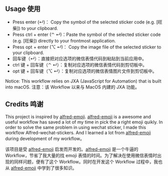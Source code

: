 ## Usage 使用

- Press enter (↵)： Copy the symbol of the selected sticker code (e.g. [旺柴]) to your clipboard.
- Press ctrl + enter (⌃ ↵)：Paste the symbol of the selected sticker code (e.g. [旺柴]) directly to your frontmost application.
- Press opt + enter (⌥ ↵)： Copy the image file of the selected sticker to your clipboard.
- 回车键（↵）：直接把对应选项的微信表情代码到粘贴到当前应用中。
- ctrl 键 + 回车键（⌃ ↵）：复制对应选项的微信表情代码到剪切板中。
- opt 键 + 回车键（⌥ ↵）：复制对应选项的微信表情图片文件到剪切板中。

Notice: This workflow relies on JXA (JavaScript for Automation) that is built into macOS.
注意：该 Workflow 以来与 MacOS 内建的 JXA 功能。

## Credits 鸣谢

This project is inspired by [alfred-emoji](https://github.com/jsumners/alfred-emoji). [alfred-emoji](https://github.com/jsumners/alfred-emoji) is a awesome and useful workflow has saved a lot of my time in pick the a right emoji quikly. In order to solve the same problem in using wechat sticker, I made this workflow Alfred-wechat-stickers. And I learned a lot from [alfred-emoji](https://github.com/jsumners/alfred-emoji) during development of my workflow。

该项目是受 [alfred-emoji](https://github.com/jsumners/alfred-emoji) 启发而开发的。[alfred-emoji](https://github.com/jsumners/alfred-emoji) 是一个牛逼的 Workflow，节省了我大量的找 emoji 表情的时间。为了解决在使用微信表情时出现的同样问题，便有了这个 Workflow。同时在开发这个 Workflow 过程中，我也从 [alfred-emoji](https://github.com/jsumners/alfred-emoji) 中学到了很多知识。
